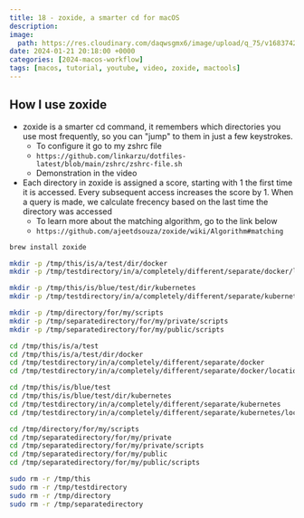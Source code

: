 ```yaml
---
title: 18 - zoxide, a smarter cd for macOS
description:
image:
  path: https://res.cloudinary.com/daqwsgmx6/image/upload/q_75/v1683742199/blog/brew-multiple-apps.avif
date: 2024-01-21 20:18:00 +0000
categories: [2024-macos-workflow]
tags: [macos, tutorial, youtube, video, zoxide, mactools]
---
```


## How I use zoxide

- zoxide is a smarter cd command, it remembers which directories you use most
  frequently, so you can "jump" to them in just a few keystrokes.
  - To configure it go to my zshrc file
  - `https://github.com/linkarzu/dotfiles-latest/blob/main/zshrc/zshrc-file.sh`
  - Demonstration in the video
- Each directory in zoxide is assigned a score, starting with 1 the first time
  it is accessed. Every subsequent access increases the score by 1. When a query
  is made, we calculate frecency based on the last time the directory was
  accessed
  - To learn more about the matching algorithm, go to the link below
  - `https://github.com/ajeetdsouza/zoxide/wiki/Algorithm#matching`

```bash
brew install zoxide
```

```bash
mkdir -p /tmp/this/is/a/test/dir/docker
mkdir -p /tmp/testdirectory/in/a/completely/different/separate/docker/location

mkdir -p /tmp/this/is/blue/test/dir/kubernetes
mkdir -p /tmp/testdirectory/in/a/completely/different/separate/kubernetes/location

mkdir -p /tmp/directory/for/my/scripts
mkdir -p /tmp/separatedirectory/for/my/private/scripts
mkdir -p /tmp/separatedirectory/for/my/public/scripts
```

```bash
cd /tmp/this/is/a/test
cd /tmp/this/is/a/test/dir/docker
cd /tmp/testdirectory/in/a/completely/different/separate/docker
cd /tmp/testdirectory/in/a/completely/different/separate/docker/location

cd /tmp/this/is/blue/test
cd /tmp/this/is/blue/test/dir/kubernetes
cd /tmp/testdirectory/in/a/completely/different/separate/kubernetes
cd /tmp/testdirectory/in/a/completely/different/separate/kubernetes/location

cd /tmp/directory/for/my/scripts
cd /tmp/separatedirectory/for/my/private
cd /tmp/separatedirectory/for/my/private/scripts
cd /tmp/separatedirectory/for/my/public
cd /tmp/separatedirectory/for/my/public/scripts
```

```bash
sudo rm -r /tmp/this
sudo rm -r /tmp/testdirectory
sudo rm -r /tmp/directory
sudo rm -r /tmp/separatedirectory
```
